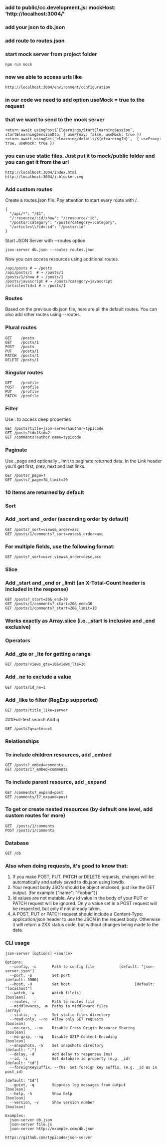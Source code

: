 ### add to public/cc.development.js: mockHost: 'http://localhost:3004/'
### add your json to db.json
### add route to routes.json

### start mock server from project folder

    npm run mock

### now we able to access urls like

    http://localhost:3004/environment/configuration

### in our code we need to add option useMock = true to the request
### that we want to send to the mock server

    return await usingPost(`Elearnings/StartElearningSession`, startElearningSessionDto, { useProxy: false, useMock: true })
    return await usingGet(`elearning/details/${elearningId}`,  { useProxy: true, useMock: true })

### you can use static files. Just put it to mock/public folder and you can get it from the url

    http://localhost:3004/index.html
    http://localhost:3004/i-blocker.svg

### Add custom routes
Create a routes.json file. Pay attention to start every route with /.

    {
      "/api/*": "/$1",
      "/:resource/:id/show": "/:resource/:id",
      "/posts/:category": "/posts?category=:category",
      "/articles\\?id=:id": "/posts/:id"
    }

Start JSON Server with --routes option.

    json-server db.json --routes routes.json

Now you can access resources using additional routes.

    /api/posts # → /posts
    /api/posts/1  # → /posts/1
    /posts/1/show # → /posts/1
    /posts/javascript # → /posts?category=javascript
    /articles?id=1 # → /posts/1

### Routes
Based on the previous db.json file, here are all the default routes. You can also add other routes using --routes.

### Plural routes
    GET    /posts
    GET    /posts/1
    POST   /posts
    PUT    /posts/1
    PATCH  /posts/1
    DELETE /posts/1

### Singular routes
    GET    /profile
    POST   /profile
    PUT    /profile
    PATCH  /profile

### Filter
Use . to access deep properties

    GET /posts?title=json-server&author=typicode
    GET /posts?id=1&id=2
    GET /comments?author.name=typicode

### Paginate
Use _page and optionally _limit to paginate returned data.
In the Link header you'll get first, prev, next and last links.

    GET /posts?_page=7
    GET /posts?_page=7&_limit=20

### 10 items are returned by default

### Sort
### Add _sort and _order (ascending order by default)

    GET /posts?_sort=views&_order=asc
    GET /posts/1/comments?_sort=votes&_order=asc

### For multiple fields, use the following format:

    GET /posts?_sort=user,views&_order=desc,asc

### Slice
### Add _start and _end or _limit (an X-Total-Count header is included in the response)

    GET /posts?_start=20&_end=30
    GET /posts/1/comments?_start=20&_end=30
    GET /posts/1/comments?_start=20&_limit=10

### Works exactly as Array.slice (i.e. _start is inclusive and _end exclusive)

### Operators
### Add _gte or _lte for getting a range

    GET /posts?views_gte=10&views_lte=20

### Add _ne to exclude a value

    GET /posts?id_ne=1

### Add _like to filter (RegExp supported)

    GET /posts?title_like=server

###Full-text search
Add q

    GET /posts?q=internet

### Relationships
### To include children resources, add _embed

    GET /posts?_embed=comments
    GET /posts/1?_embed=comments

### To include parent resource, add _expand

    GET /comments?_expand=post
    GET /comments/1?_expand=post

### To get or create nested resources (by default one level, add custom routes for more)

    GET  /posts/1/comments
    POST /posts/1/comments

### Database
    GET /db

### Also when doing requests, it's good to know that:

1. If you make POST, PUT, PATCH or DELETE requests, changes will be automatically and safely saved to db.json using lowdb.
2. Your request body JSON should be object enclosed, just like the GET output. (for example {"name": "Foobar"})
3. Id values are not mutable. Any id value in the body of your PUT or PATCH request will be ignored. Only a value
set in a POST request will be respected, but only if not already taken.
4. A POST, PUT or PATCH request should include a Content-Type: application/json header to use the JSON in the
request body. Otherwise it will return a 2XX status code, but without changes being made to the data.

### CLI usage
    json-server [options] <source>

    Options:
      --config, -c       Path to config file           [default: "json-server.json"]
      --port, -p         Set port                                    [default: 3000]
      --host, -H         Set host                             [default: "localhost"]
      --watch, -w        Watch file(s)                                     [boolean]
      --routes, -r       Path to routes file
      --middlewares, -m  Paths to middleware files                           [array]
      --static, -s       Set static files directory
      --read-only, --ro  Allow only GET requests                           [boolean]
      --no-cors, --nc    Disable Cross-Origin Resource Sharing             [boolean]
      --no-gzip, --ng    Disable GZIP Content-Encoding                     [boolean]
      --snapshots, -S    Set snapshots directory                      [default: "."]
      --delay, -d        Add delay to responses (ms)
      --id, -i           Set database id property (e.g. _id)         [default: "id"]
      --foreignKeySuffix, --fks  Set foreign key suffix, (e.g. _id as in post_id)
                                                                     [default: "Id"]
      --quiet, -q        Suppress log messages from output                 [boolean]
      --help, -h         Show help                                         [boolean]
      --version, -v      Show version number                               [boolean]

    Examples:
      json-server db.json
      json-server file.js
      json-server http://example.com/db.json

    https://github.com/typicode/json-server